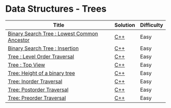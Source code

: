 # Data Structures - Trees

| Title | Solution | Difficulty |
| ----- | -------- | ---------- |
| [Binary Search Tree : Lowest Common Ancestor](https://www.hackerrank.com/challenges/binary-search-tree-lowest-common-ancestor) | [C++](./Lowest%20Common%20Ancestor/main.cpp) | Easy |
| [Binary Search Tree : Insertion](https://www.hackerrank.com/challenges/binary-search-tree-insertion) | [C++](./Insertion/main.cpp) | Easy |
| [Tree : Level Order Traversal](https://www.hackerrank.com/challenges/tree-level-order-traversal) | [C++](./Level%20Order%20Traversal/main.cpp) | Easy |
| [Tree : Top View](https://www.hackerrank.com/challenges/tree-top-view) | [C++](./Top%20View/main.cpp) | Easy |
| [Tree: Height of a binary tree](https://www.hackerrank.com/challenges/tree-height-of-a-binary-tree) | [C++](./Height%20of%20a%20binary%20tree/main.cpp) | Easy |
| [Tree: Inorder Traversal](https://www.hackerrank.com/challenges/tree-inorder-traversal) | [C++](./Inorder%20Traversal/main.cpp) | Easy |
| [Tree: Postorder Traversal](https://www.hackerrank.com/challenges/tree-postorder-traversal) | [C++](./Postorder%20Traversal/main.cpp) | Easy |
| [Tree: Preorder Traversal](https://www.hackerrank.com/challenges/tree-preorder-traversal) | [C++](./Preorder%20Traversal/main.cpp) | Easy |
